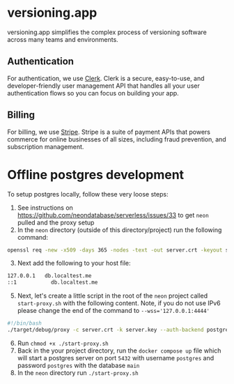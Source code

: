 # versioning.app

versioning.app simplifies the complex process of versioning software across many teams and environments.

## Authentication

For authentication, we use [Clerk](https://clerk.dev). Clerk is a secure, easy-to-use, and developer-friendly user management API that handles all your user authentication flows so you can focus on building your app.

## Billing

For billing, we use [Stripe](https://stripe.com). Stripe is a suite of payment APIs that powers commerce for online businesses of all sizes, including fraud prevention, and subscription management.

# Offline postgres development

To setup postgres locally, follow these very loose steps:

1. See instructions on https://github.com/neondatabase/serverless/issues/33 to get `neon` pulled and the proxy setup
2. In the `neon` directory (outside of this directory/project) run the following command:
```bash
openssl req -new -x509 -days 365 -nodes -text -out server.crt -keyout server.key -subj "/CN=*.localtest.me
```
3. Next add the following to your host file:
```bash
127.0.0.1 	db.localtest.me
::1		      db.localtest.me
```
5. Next, let's create a little script in the root of the `neon` project called `start-proxy.sh` with the following content. Note, if you do not use IPv6 please change the end of the command to `--wss='127.0.0.1:4444'`
```bash
#!/bin/bash
./target/debug/proxy -c server.crt -k server.key --auth-backend postgres --auth-endpoint=postgres://postgres:postgres@127.0.0.1:5432/main --wss='[::1]:4444'
```
6. Run `chmod +x ./start-proxy.sh`
7. Back in the your project directory, run the `docker compose up` file which will start a postgres server on port `5432` with username `postgres` and password `postgres` with the database `main`
8. In the `neon` directory run `./start-proxy.sh`
